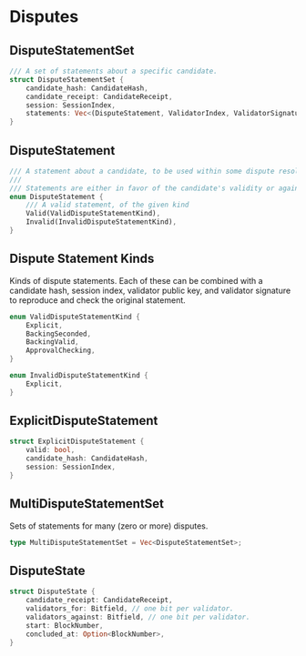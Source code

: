 # Disputes

## DisputeStatementSet 

```rust
/// A set of statements about a specific candidate.
struct DisputeStatementSet {
    candidate_hash: CandidateHash,
    candidate_receipt: CandidateReceipt,
    session: SessionIndex,
    statements: Vec<(DisputeStatement, ValidatorIndex, ValidatorSignature)>,
}
```

## DisputeStatement

```rust
/// A statement about a candidate, to be used within some dispute resolution process.
///
/// Statements are either in favor of the candidate's validity or against it.
enum DisputeStatement {
    /// A valid statement, of the given kind
    Valid(ValidDisputeStatementKind),
    Invalid(InvalidDisputeStatementKind),
}

```

## Dispute Statement Kinds

Kinds of dispute statements. Each of these can be combined with a candidate hash, session index, validator public key, and validator signature to reproduce and check the original statement.

```rust
enum ValidDisputeStatementKind {
    Explicit,
    BackingSeconded,
    BackingValid,
    ApprovalChecking,
}

enum InvalidDisputeStatementKind {
    Explicit,
}
```

## ExplicitDisputeStatement

```rust
struct ExplicitDisputeStatement {
    valid: bool,
    candidate_hash: CandidateHash,
    session: SessionIndex,
}
```

## MultiDisputeStatementSet

Sets of statements for many (zero or more) disputes.

```rust
type MultiDisputeStatementSet = Vec<DisputeStatementSet>;
```

## DisputeState

```rust
struct DisputeState {
    candidate_receipt: CandidateReceipt,
    validators_for: Bitfield, // one bit per validator.
    validators_against: Bitfield, // one bit per validator.
    start: BlockNumber,
    concluded_at: Option<BlockNumber>,
}
```
